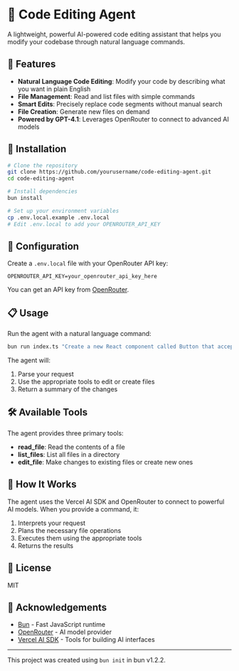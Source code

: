 # 🤖 Code Editing Agent

A lightweight, powerful AI-powered code editing assistant that helps you modify your codebase through natural language commands.

## 🌟 Features

- **Natural Language Code Editing**: Modify your code by describing what you want in plain English
- **File Management**: Read and list files with simple commands
- **Smart Edits**: Precisely replace code segments without manual search
- **File Creation**: Generate new files on demand
- **Powered by GPT-4.1**: Leverages OpenRouter to connect to advanced AI models

## 🚀 Installation

```bash
# Clone the repository
git clone https://github.com/yourusername/code-editing-agent.git
cd code-editing-agent

# Install dependencies
bun install

# Set up your environment variables
cp .env.local.example .env.local
# Edit .env.local to add your OPENROUTER_API_KEY
```

## 🔧 Configuration

Create a `.env.local` file with your OpenRouter API key:

```
OPENROUTER_API_KEY=your_openrouter_api_key_here
```

You can get an API key from [OpenRouter](https://openrouter.ai).

## 📋 Usage

Run the agent with a natural language command:

```bash
bun run index.ts "Create a new React component called Button that accepts variant and size props"
```

The agent will:

1. Parse your request
2. Use the appropriate tools to edit or create files
3. Return a summary of the changes

## 🛠️ Available Tools

The agent provides three primary tools:

- **read_file**: Read the contents of a file
- **list_files**: List all files in a directory
- **edit_file**: Make changes to existing files or create new ones

## 🔄 How It Works

The agent uses the Vercel AI SDK and OpenRouter to connect to powerful AI models. When you provide a command, it:

1. Interprets your request
2. Plans the necessary file operations
3. Executes them using the appropriate tools
4. Returns the results

## 📝 License

MIT

## 🙏 Acknowledgements

- [Bun](https://bun.sh) - Fast JavaScript runtime
- [OpenRouter](https://openrouter.ai) - AI model provider
- [Vercel AI SDK](https://github.com/vercel/ai) - Tools for building AI interfaces

---

This project was created using `bun init` in bun v1.2.2.
